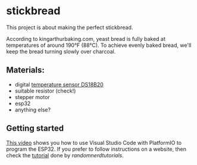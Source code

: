 # stickbread
This project is about making the perfect stickbread. 

According to kingarthurbaking.com, yeast bread is fully baked at temperatures of around 190°F (88°C). 
To achieve evenly baked bread, we'll keep the bread turning slowly over charcoal. 

## Materials: 
- digital [temperature sensor DS18B20](https://www.berrybase.de/ds18b20-ic-digitaler-temperatursensor-wasserdicht)
- suitable resistor (check!)
- stepper motor
- esp32
- anything else?

## Getting started
[This video](https://youtu.be/tc3Qnf79Ny8?si=-Rb_QZbjWIWu2cQ2) shows you how to use Visual Studio Code with PlatformIO to program the ESP32. 
If you prefer to follow instructions on a website, then check the [tutorial](https://randomnerdtutorials.com/vs-code-platformio-ide-esp32-esp8266-arduino/) done by _randomnerdtutorials_. 
